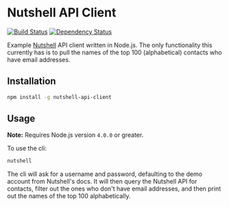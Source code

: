 # Nutshell API Client

[![Build Status](https://travis-ci.org/IanVS/nutshell-api-client.svg?branch=add-travis)](https://travis-ci.org/IanVS/nutshell-api-client)
[![Dependency Status](https://www.versioneye.com/user/projects/5609a30e5a262f001a00022a/badge.svg?style=flat)](https://www.versioneye.com/user/projects/5609a30e5a262f001a00022a)

Example [Nutshell](https://www.nutshell.com/) API client written in Node.js.  The only functionality this currently has is to pull the names of the top 100 (alphabetical) contacts who have email addresses.

## Installation

```bash
npm install -g nutshell-api-client
```

## Usage

**Note:** Requires Node.js version `4.0.0` or greater.

To use the cli:

```bash
nutshell
```

The cli will ask for a username and password, defaulting to the demo account from Nutshell's docs.  It will then query the Nutshell API for contacts, filter out the ones who don't have email addresses, and then print out the names of the top 100 alphabetically.
